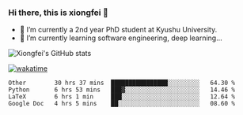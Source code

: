 ### Hi there, this is xiongfei 👋


- 🔭 I’m currently a 2nd year PhD student at Kyushu University.
- 🌱 I’m currently learning software engineering, deep learning...

<!--
**Toma62299781/Toma62299781** is a ✨ _special_ ✨ repository because its `README.md` (this file) appears on your GitHub profile.
Here are some ideas to get you started:
-->

![Xiongfei's GitHub stats](https://github-readme-stats.vercel.app/api?username=Toma62299781)


[![wakatime](https://wakatime.com/badge/user/9e8d5516-d162-43e7-9563-87295d455a71.svg)](https://wakatime.com/@9e8d5516-d162-43e7-9563-87295d455a71)

<!--START_SECTION:waka-->
```text
Other        30 hrs 37 mins  ████████████████░░░░░░░░░   64.30 % 
Python       6 hrs 53 mins   ███▓░░░░░░░░░░░░░░░░░░░░░   14.46 % 
LaTeX        6 hrs 1 min     ███░░░░░░░░░░░░░░░░░░░░░░   12.64 % 
Google Doc   4 hrs 5 mins    ██░░░░░░░░░░░░░░░░░░░░░░░   08.60 % 
```
<!--END_SECTION:waka-->

